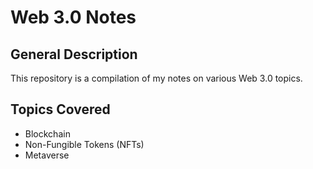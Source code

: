 # Web 3.0 Notes

## General Description

This repository is a compilation of my notes on various Web 3.0 topics.

## Topics Covered

- Blockchain
- Non-Fungible Tokens (NFTs)
- Metaverse
